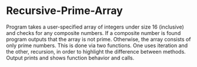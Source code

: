 # Recursive-Prime-Array
Program takes a user-specified array of integers under size 16 (inclusive) and checks for any composite numbers. If a composite number is found program outputs that the array is not prime. Otherwise, the array consists of only prime numbers.  This is done via two functions. One uses iteration and the other, recursion, in order to highlight the difference between methods. Output prints and shows function behavior and calls.
